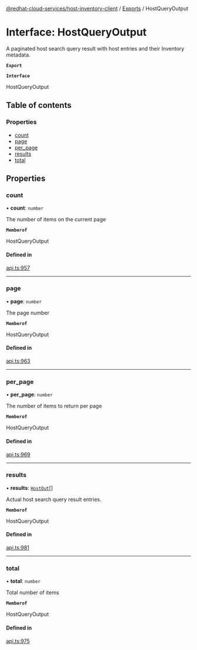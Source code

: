 [@redhat-cloud-services/host-inventory-client](../README.md) / [Exports](../modules.md) / HostQueryOutput

# Interface: HostQueryOutput

A paginated host search query result with host entries and their Inventory metadata.

**`Export`**

**`Interface`**

HostQueryOutput

## Table of contents

### Properties

- [count](HostQueryOutput.md#count)
- [page](HostQueryOutput.md#page)
- [per\_page](HostQueryOutput.md#per_page)
- [results](HostQueryOutput.md#results)
- [total](HostQueryOutput.md#total)

## Properties

### count

• **count**: `number`

The number of items on the current page

**`Memberof`**

HostQueryOutput

#### Defined in

[api.ts:957](https://github.com/mkholjuraev/javascript-clients/blob/master/packages/host-inventory/api.ts#L957)

___

### page

• **page**: `number`

The page number

**`Memberof`**

HostQueryOutput

#### Defined in

[api.ts:963](https://github.com/mkholjuraev/javascript-clients/blob/master/packages/host-inventory/api.ts#L963)

___

### per\_page

• **per\_page**: `number`

The number of items to return per page

**`Memberof`**

HostQueryOutput

#### Defined in

[api.ts:969](https://github.com/mkholjuraev/javascript-clients/blob/master/packages/host-inventory/api.ts#L969)

___

### results

• **results**: [`HostOut`](HostOut.md)[]

Actual host search query result entries.

**`Memberof`**

HostQueryOutput

#### Defined in

[api.ts:981](https://github.com/mkholjuraev/javascript-clients/blob/master/packages/host-inventory/api.ts#L981)

___

### total

• **total**: `number`

Total number of items

**`Memberof`**

HostQueryOutput

#### Defined in

[api.ts:975](https://github.com/mkholjuraev/javascript-clients/blob/master/packages/host-inventory/api.ts#L975)
